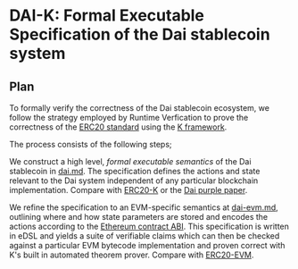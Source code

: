 DAI-K: Formal Executable Specification of the Dai stablecoin system
===================================================================


## Plan

To formally verify the correctness of the Dai stablecoin ecosystem, 
we follow the strategy employed by Runtime Verfication to prove the
correctness of the [ERC20 standard](https://github.com/ethereum/EIPs/blob/master/EIPS/eip-20-token-standard.md) using the [K framework](http://kframework.org).

The process consists of the following steps;

We construct a high level, *formal executable semantics* of the Dai 
stablecoin in [dai.md](dai.md). The specification defines the actions and 
state relevant to the Dai system independent of any particular blockchain 
implementation. Compare with [ERC20-K](https://github.com/runtimeverification/erc20-semantics/blob/master/erc20.md) or the [Dai purple paper](https://makerdao.com/purple/).

We refine the specification to an EVM-specific semantics at [dai-evm.md](dai-evm.md), 
outlining where and how state parameters are stored and encodes the actions
according to the [Ethereum contract ABI](https://solidity.readthedocs.io/en/develop/abi-spec.html). This specification is written in eDSL and yields a suite of verifiable
claims which can then be checked against a particular EVM bytecode implementation
and proven correct with K's built in automated theorem prover.
Compare with [ERC20-EVM](https://github.com/runtimeverification/verified-smart-contracts/blob/ds-token-verified/resources/erc20-evm.md).
